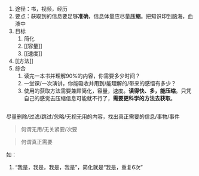 1. 途径：书，视频，经历
2. 要点：获取到的信息要足够**准确**，信息体量应尽量**压缩**。把知识印到脑海，血液中
3. 目标
	1. 简化
	2. [[容量]]
	3. [[速度]]
4. [[方法]]
5. 综合
	1. 读完一本书并理解90%的内容，你需要多少时间？
	2. 一堂课/一次演讲，你能吸收并用到/能理解的/带来的感悟有多少？
	3. 使用的获取方法需要兼顾简化，容量，速度。**读得快、多，能压缩**。只凭自己的感觉去压缩信息可能就不行了，**需要更科学的方法去获取**。

##
尽量删除/过滤/跳过/忽略/无视无用的内容，找出真正需要的信息/事物/事件

>何谓无用/无关紧要/次要

>何谓真正需要

如：
1. “我是，我是，我是，我是”，简化就是“我是，重复6次”